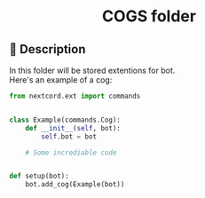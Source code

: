 # <p align="center">**COGS folder**</p>

## 📄 **Description**
In this folder will be stored extentions for bot. <br>
Here's an example of a cog:

```python
from nextcord.ext import commands


class Example(commands.Cog):
    def __init__(self, bot):
        self.bot = bot

    # Some incrediable code


def setup(bot):
    bot.add_cog(Example(bot))
```